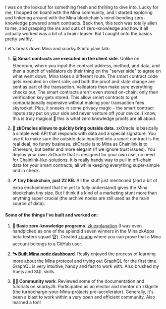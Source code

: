 I was on the lookout for something fresh and thrilling to dive into. Lucky for me, I hopped on board with the Mina community, and I started exploring and tinkering around with the Mina blockchain's mind-bending zero-knowledge powered smart contracts. Back then, this tech was totally alien to me, and grasping the ins and outs of zero-knowledge and how it all actually worked was a bit of a brain-teaser. But I caught onto the basics pretty swiftly.

Let's break down Mina and snarkyJS into plain talk:

1. **💻 Smart contracts are executed on the client side.** Unlike on Ethereum, where you input the contract address, method, and data, and then a bunch of validators do their thing on the "server side" to agree on what went down, Mina takes a different route. The smart contract code gets executed on client side, and both the proof and state change are sent as part of the transaction. Validators then make sure everything checks out. The smart contracts aren't even stored on-chain; only their verification key gets stored. This allow smart contracts to get computationally expensive without making your transaction fees skyrocket. Plus, it sneaks in some privacy magic – the smart contract inputs stay put on your side and never venture off your device. I know, this is truly magical 👀 this is what zero knowledge proofs are all about.

2. **🔮 zkOracles allows to quickly bring outside data.** zkOracle is basically a simple web API that responds with data and a special signature. You use it to make sure the outside data inputted into a smart contract is the real deal, no funny business. zkOracle is to Mina as Chainlink is to Ethereum, but better and more elegant (if we ignore trust issues). You deploy your own zkOracle that is designed for your own use, no need for Chainlink-like-solutions. It is really handy way to pull in off-chain data for your smart contracts, all while keeping everything super-simple and in check.

3. **🪶 tiny blockchain, just 22 KB.** All the stuff just mentioned (and a bit of extra enchantment that I'm yet to fully understand) gives the Mina blockchain tiny size. But I think it's kind of a marketing stunt more than anything super crucial (the archive nodes are still used as the main source of data).

#### Some of the things I've built and worked on:

1. **📜 Basic zero-knowledge programs**. [zk explanation](https://zkapp-ui.vercel.app/) (I was even handpicked as one of the splendid seven winners in the Mina zkApps beta testers squad 🏆). Created [zk-app](http://zk-mina-github.vercel.app/) where you can prove that a Mina account belongs to a GitHub user.

2. **[🛰️ Built Mina node dashboard](https://mina-node-dashboard.vercel.app/)**. Really enjoyed the process of learning more about the Mina protocol and trying out GraphQL for the first time. GraphQL is very intuitive, handy and fast to work with. Also brushed my Vuejs and SQL skills.

3. **👷‍♂️ Community work**. Reviewed some of the documentation and tutorials on snarkyJS. Participated as an elector and mentor on zkIgnite (the turbocharge-your-Mina-projects pre-accelerator). Generally, it's been a blast to work within a very open and efficient community. Also learned a ton! 
